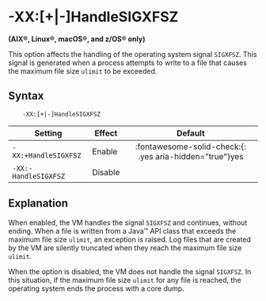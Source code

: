 <!--
* Copyright (c) 2017, 2025 IBM Corp. and others
*
* This program and the accompanying materials are made
* available under the terms of the Eclipse Public License 2.0
* which accompanies this distribution and is available at
* https://www.eclipse.org/legal/epl-2.0/ or the Apache
* License, Version 2.0 which accompanies this distribution and
* is available at https://www.apache.org/licenses/LICENSE-2.0.
*
* This Source Code may also be made available under the
* following Secondary Licenses when the conditions for such
* availability set forth in the Eclipse Public License, v. 2.0
* are satisfied: GNU General Public License, version 2 with
* the GNU Classpath Exception [1] and GNU General Public
* License, version 2 with the OpenJDK Assembly Exception [2].
*
* [1] https://www.gnu.org/software/classpath/license.html
* [2] https://openjdk.org/legal/assembly-exception.html
*
* SPDX-License-Identifier: EPL-2.0 OR Apache-2.0 OR GPL-2.0-only WITH Classpath-exception-2.0 OR GPL-2.0-only WITH OpenJDK-assembly-exception-1.0
-->

# -XX:\[+|-\]HandleSIGXFSZ

**(AIX&reg;, Linux&reg;, macOS&reg;, and z/OS&reg; only)**

This option affects the handling of the operating system signal `SIGXFSZ`. This signal is generated when a process attempts to write to a file that causes the maximum file size `ulimit` to be exceeded.


## Syntax

        -XX:[+|-]HandleSIGXFSZ

| Setting               | Effect  | Default                                                                            |
|-----------------------|---------|:----------------------------------------------------------------------------------:|
| `-XX:+HandleSIGXFSZ ` | Enable  | :fontawesome-solid-check:{: .yes aria-hidden="true"}<span class="sr-only">yes</span> |
| `-XX:-HandleSIGXFSZ ` | Disable |                                                                                    |


## Explanation

When enabled, the VM handles the signal `SIGXFSZ` and continues, without ending. When a file is written from a Java&trade; API class that exceeds the maximum file size `ulimit`, an exception is raised. Log files that are created by the VM are silently truncated when they reach the maximum file size `ulimit`.

When the option is disabled, the VM does not handle the signal `SIGXFSZ`. In this situation, if the maximum file size `ulimit` for any file is reached, the operating system ends the process with a core dump.



<!-- ==== END OF TOPIC ==== xxhandlesigxfsz.md ==== -->
